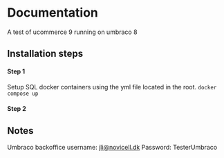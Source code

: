 # Documentation

A test of ucommerce 9 running on umbraco 8

## Installation steps


#### Step 1
Setup SQL docker containers using the yml file located in the root.
`docker compose up`

#### Step 2









## Notes
Umbraco backoffice username: jli@novicell.dk
Password: TesterUmbraco

